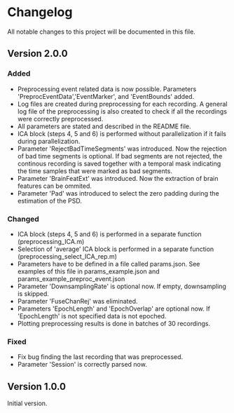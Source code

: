 # Changelog

All notable changes to this project will be documented in this file.


## Version 2.0.0

### Added
- Preprocessing event related data is now possible. Parameters 'PreprocEventData','EventMarker', and 'EventBounds' added.
- Log files are created during preprocessing for each recording. A general log file of the preprocessing is also created to check if all the recordings were correctly preprocessed.
- All parameters are stated and described in the README file.
- ICA block (steps 4, 5 and 6) is performed without parallelization if it fails during parallelization.
- Parameter 'RejectBadTimeSegments' was introduced. Now the rejection of bad time segments is optional. If bad segments are not rejected, the continous recording is saved together with a temporal mask indicating the time samples that were marked as bad segments.
- Parameter 'BrainFeatExt' was introduced. Now the extraction of brain features can be ommited.
- Parameter 'Pad' was introduced to select the zero padding during the estimation of the PSD.

### Changed
- ICA block (steps 4, 5 and 6) is performed in a separate function (preprocessing_ICA.m)
- Selection of 'average' ICA block is performed in a separate function (preprocessing_select_ICA_rep.m)
- Parameters have to be defined in a file called params.json. See examples of this file in params_example.json and params_example_preproc_event.json
- Parameter 'DownsamplingRate' is optional now. If empty, downsampling is skipped.
- Parameter 'FuseChanRej' was eliminated.
- Parameters 'EpochLength' and 'EpochOverlap' are optional now. If 'EpochLength' is not specified data is not epoched.
- Plotting preprocessing results is done in batches of 30 recordings.

### Fixed
- Fix bug finding the last recording that was preprocessed.
- Parameter 'Session' is correctly parsed now.


## Version 1.0.0

Initial version.

